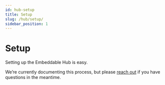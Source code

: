 ```yaml
---
id: hub-setup
title: Setup
slug: /hub/setup/
sidebar_position: 1
---
```


# Setup

Setting up the Embeddable Hub is easy.

We’re currently documenting this process, but please [reach out](mailto:developers@mod.io) if you have questions in the meantime.